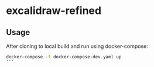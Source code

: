 # excalidraw-refined

## Usage
After cloning to local build and run using docker-compose:
````bash
docker-compose -f docker-compose-dev.yaml up
```
